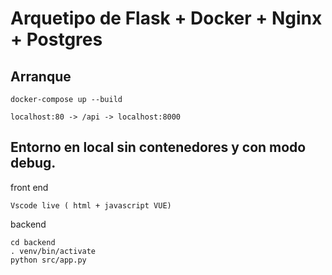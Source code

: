 # Arquetipo de Flask + Docker + Nginx + Postgres

## Arranque

    docker-compose up --build

    localhost:80 -> /api -> localhost:8000


## Entorno en local sin contenedores y con modo debug.

front end

    Vscode live ( html + javascript VUE)

backend 

    cd backend
    . venv/bin/activate
    python src/app.py

